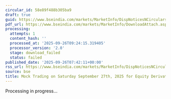 ```yaml
---
circular_id: 58e89f488b305ba9
draft: true
guid: https://www.bseindia.com/markets/MarketInfo/DispNoticesNCirculars.aspx?Noticeid={8CF00722-6D8E-407B-94FC-FB8AA2724B56}&noticeno=20250926-7&dt=09/26/2025&icount=7&totcount=14&flag=0
pdf_url: https://www.bseindia.com/markets/MarketInfo/DownloadAttach.aspx?id=20250926-7&attachedId=
processing:
  attempts: 1
  content_hash: ''
  processed_at: '2025-09-26T09:24:15.319405'
  processor_version: '2.0'
  stage: download_failed
  status: failed
published_date: '2025-09-26T07:42:11+00:00'
rss_url: https://www.bseindia.com/markets/MarketInfo/DispNoticesNCirculars.aspx?Noticeid={8CF00722-6D8E-407B-94FC-FB8AA2724B56}&noticeno=20250926-7&dt=09/26/2025&icount=7&totcount=14&flag=0
source: bse
title: Mock Trading on Saturday September 27th, 2025 for Equity Derivatives segment
---
```


Processing in progress...